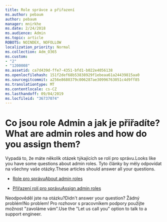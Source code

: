 ```yaml
---
title: Role správce a přiřazení
ms.author: pebaum
author: pebaum
manager: mnirkhe
ms.date: 2/24/2018
ms.audience: Admin
ms.topic: article
ROBOTS: NOINDEX, NOFOLLOW
localization_priority: Normal
ms.collection: Adm_O365
ms.custom:
- "2"
- "1200008"
ms.assetid: ca7d439d-ffe7-4351-bfd1-b022e4056138
ms.openlocfilehash: 151f2def68b53838929f1ebeaa61a24439815aa0
ms.sourcegitcommit: a256e8680379c006287ae30996763051c4d9ff85
ms.translationtype: MT
ms.contentlocale: cs-CZ
ms.lasthandoff: 09/04/2019
ms.locfileid: "36737074"
---
```

# <a name="what-are-admin-roles-and-how-do-you-assign-them"></a><span data-ttu-id="2479d-102">Co jsou role Admin a jak je přiřadíte?</span><span class="sxs-lookup"><span data-stu-id="2479d-102">What are admin roles and how do you assign them?</span></span>

<span data-ttu-id="2479d-103">Vypadá to, že máte několik otázek týkajících se rolí pro správu.</span><span class="sxs-lookup"><span data-stu-id="2479d-103">Looks like you have some questions about admin roles.</span></span> <span data-ttu-id="2479d-104">Tyto články by měly odpovídat na všechny vaše otázky.</span><span class="sxs-lookup"><span data-stu-id="2479d-104">These articles should answer all your questions.</span></span>
  
- [<span data-ttu-id="2479d-105">Role pro správu</span><span class="sxs-lookup"><span data-stu-id="2479d-105">About admin roles</span></span>](https://docs.microsoft.com/office365/admin/add-users/about-admin-roles)

- [<span data-ttu-id="2479d-106">Přiřazení rolí pro správu</span><span class="sxs-lookup"><span data-stu-id="2479d-106">Assign admin roles</span></span>](https://docs.microsoft.com/office365/admin/add-users/assign-admin-roles)

<span data-ttu-id="2479d-107">Neodpověděl jste na otázku?</span><span class="sxs-lookup"><span data-stu-id="2479d-107">Didn't answer your question?</span></span> <span data-ttu-id="2479d-108">Žádný problém!</span><span class="sxs-lookup"><span data-stu-id="2479d-108">No problem!</span></span> <span data-ttu-id="2479d-109">Pro rozhovor s pracovníkem podpory použijte možnost "zavoláme vám".</span><span class="sxs-lookup"><span data-stu-id="2479d-109">Use the "Let us call you" option to talk to a support engineer.</span></span>
  